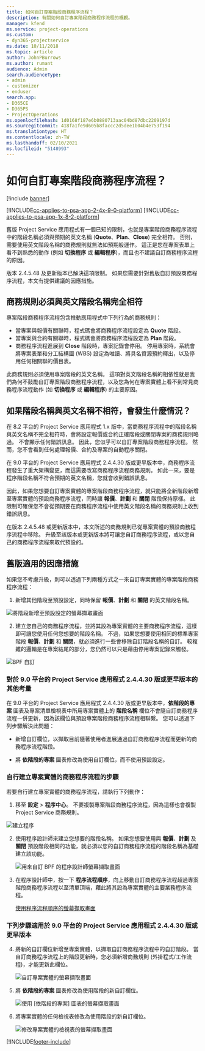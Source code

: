 ```yaml
---
title: 如何自訂專案階段商務程序流程？
description: 有關如何自訂專案階段商務程序流程的概觀。
manager: kfend
ms.service: project-operations
ms.custom:
- dyn365-projectservice
ms.date: 10/11/2018
ms.topic: article
author: JohnPBurrows
ms.author: rumant
audience: Admin
search.audienceType:
- admin
- customizer
- enduser
search.app:
- D365CE
- D365PS
- ProjectOperations
ms.openlocfilehash: 1d0168f187e6b0880713aac04bd87dbc2209197d
ms.sourcegitcommit: 418fa1fe9d605b8faccc2d5dee1b04b4e753f194
ms.translationtype: HT
ms.contentlocale: zh-TW
ms.lasthandoff: 02/10/2021
ms.locfileid: "5148993"
---
```

# <a name="how-do-i-customize-the-project-stages-business-process-flow"></a>如何自訂專案階段商務程序流程？

[!include [banner](../includes/psa-now-project-operations.md)]

[!INCLUDE[cc-applies-to-psa-app-2-4x-9-0-platform](../includes/cc-applies-to-psa-app-2-4x-9-0-platform.md)]
[!INCLUDE[cc-applies-to-psa-app-1x-8-2-platform](../includes/cc-applies-to-psa-app-1x-8-2-platform.md)]

舊版 Project Service 應用程式有一個已知的限制，也就是專案階段商務程序流程中的階段名稱必須與預期的英文名稱 (**Quote**、**Plan**、**Close**) 完全相符。 否則，需要使用英文階段名稱的商務規則就無法如預期般運作。 這正是您在專案表單上看不到熟悉的動作 (例如 **切換程序** 或 **編輯程序**)，而且也不建議自訂商務程序流程的原因。 

版本 2.4.5.48 及更新版本已解決這項限制。 如果您需要針對舊版自訂預設商務程序流程，本文有提供建議的因應措施。  

## <a name="business-logic-requires-an-exact-match-with-english-stage-names"></a>商務規則必須與英文階段名稱完全相符

專案階段商務程序流程包含推動應用程式中下列行為的商務規則：
- 當專案與報價有關聯時，程式碼會將商務程序流程設定為 **Quote** 階段。
- 當專案與合約有關聯時，程式碼會將商務程序流程設定為 **Plan** 階段。
- 商務程序流程進展到 **Close** 階段時，專案記錄會停用。 停用專案時，系統會將專案表單和分工結構圖 (WBS) 設定為唯讀、將具名資源預約釋出，以及停用任何相關聯的價目表。

此商務規則必須使用專案階段的英文名稱。 這項對英文階段名稱的相依性就是我們為何不鼓勵自訂專案階段商務程序流程，以及您為何在專案實體上看不到常見商務程序流程動作 (如 **切換程序** 或 **編輯程序**) 的主要原因。

## <a name="what-happens-if-the-stage-names-dont-match-the-english-names"></a>如果階段名稱與英文名稱不相符，會發生什麼情況？

在 8.2 平台的 Project Service 應用程式 1.x 版中，當商務程序流程中的階段名稱與英文名稱不完全相符時，會將設定報價或合約正確階段或關閉專案的商務規則略過。 不會顯示任何錯誤訊息。 因此，您似乎可以自訂專案階段商務程序流程。 然而，您不會看到任何處理報價、合約及專案的自動程序關閉。

在 9.0 平台的 Project Service 應用程式 2.4.4.30 版或更早版本中，商務程序流程發生了重大架構變更，而這需要改寫商務程序流程商務規則。 如此一來，要是程序階段名稱不符合預期的英文名稱，您就會收到錯誤訊息。 

因此，如果您想要自訂專案實體的專案階段商務程序流程，就只能將全新階段新增至專案實體的預設商務程序流程，同時讓 **報價**、**計劃** 和 **關閉** 階段保持原樣。 此限制可確保您不會從預期要在商務程序流程中使用英文階段名稱的商務規則上收到錯誤訊息。

在版本 2.4.5.48 或更新版本中，本文所述的商務規則已從專案實體的預設商務程序流程中移除。 升級至該版本或更新版本將可讓您自訂商務程序流程，或以您自己的商務程序流程來取代預設的。 

## <a name="workarounds-for-earlier-versions"></a>舊版適用的因應措施

如果您不考慮升級，則可以透過下列兩種方式之一來自訂專案實體的專案階段商務程序流程：

1. 新增其他階段至預設設定，同時保留 **報價**、**計劃** 和 **關閉** 的英文階段名稱。


![將階段新增至預設設定的螢幕擷取畫面](media/FAQ-Customize-BPF-1.png)
 
2. 建立您自己的商務程序流程，並將其設為專案實體的主要商務程序流程，這樣即可讓您使用任何您想要的階段名稱。 不過，如果您想要使用相同的標準專案階段 **報價**、**計劃** 和 **關閉**，就必須進行一些會移除自訂階段名稱的自訂。 較複雜的邏輯是在專案結尾的部分，您仍然可以只是藉由停用專案記錄來觸發。

![BPF 自訂](media/FAQ-Customize-BPF-2.png)

### <a name="additional-considerations-for-project-service-app-version-24430-or-earlier-on-platform-90"></a>對於 9.0 平台的 Project Service 應用程式 2.4.4.30 版或更早版本的其他考量

在 9.0 平台的 Project Service 應用程式 2.4.4.30 版或更早版本中，**依階段的專案** 圖表及專案清單檢視表中所用專案實體上的 **階段名稱** 欄位不會隨自訂商務程序流程一併更新，因為該欄位與預設專案階段商務程序流程相聯繫。 您可以透過下列步驟解決此問題：

- 新增自訂欄位，以擷取目前隨著使用者進展通過自訂商務程序流程而更新的商務程序流程階段。

- 將 **依階段的專案** 圖表修改為使用自訂欄位，而不使用預設設定。

### <a name="steps-to-create-your-own-business-process-flow-for-the-project-entity"></a>自行建立專案實體的商務程序流程的步驟

若要自行建立專案實體的商務程序流程，請執行下列動作：

1. 移至 **設定** > **程序中心**。 不要複製專案階段商務程序流程，因為這樣也會複製 Project Service 商務規則。

  ![建立程序](media/FAQ-Customize-BPF-3.png)

2. 使用程序設計師來建立您想要的階段名稱。 如果您想要使用與 **報價**、**計劃** 及 **關閉** 預設階段相同的功能，就必須以您的自訂商務程序流程的階段名稱為基礎建立該功能。

   ![用來自訂 BPF 的程序設計師螢幕擷取畫面](media/FAQ-Customize-BPF-4.png) 

3. 在程序設計師中，按一下 **程序流程順序**，向上移動自訂商務程序流程超過專案階段商務程序流程以至清單頂端，藉此將其設為專案實體的主要業務程序流程。


   [使用程序流程順序的螢幕擷取畫面](media/FAQ-Customize-BPF-5-720.png)

### <a name="the-following-steps-apply-to-project-service-app-24430-or-earlier-on-the-90-platform"></a>下列步驟適用於 9.0 平台的 Project Service 應用程式 2.4.4.30 版或更早版本

4. 將新的自訂欄位新增至專案實體，以擷取自訂商務程序流程中的自訂階段。 當自訂商務程序流程上的階段更新時，您必須新增商務規則 (外掛程式/工作流程)，才能更新此欄位。

   ![自訂專案實體的螢幕擷取畫面](media/FAQ-Customize-BPF-6-720.png)

5. 將 **依階段的專案** 圖表修改為使用階段的新自訂欄位。

   ![使用 [依階段的專案] 圖表的螢幕擷取畫面](media/FAQ-Customize-BPF-7-720.png)

6. 將專案實體的任何檢視表修改為使用階段的新自訂欄位。

   ![修改專案實體的檢視表的螢幕擷取畫面](media/FAQ-Customize-BPF-8-720.png)



[!INCLUDE[footer-include](../includes/footer-banner.md)]